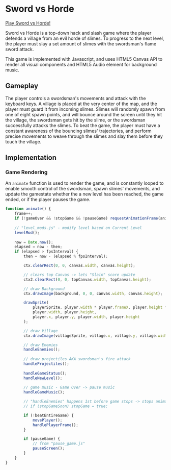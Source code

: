 # Sword vs Horde

[Play Sword vs Horde!](https://edwinhongcheng.github.io/sword-vs-horde/)

Sword vs Horde is a top-down hack and slash game where the player defends a village from an evil horde of slimes. To progress to the next level, the player must slay a set amount of slimes with the swordsman's flame sword attack.

This game is implemented with Javascript, and uses HTML5 Canvas API to render all visual components and HTML5 Audio element for background music.

## Gameplay

The player controls a swordsman's movements and attack with the keyboard keys. A village is placed at the very center of the map, and the player must guard it from incoming slimes. Slimes will randomly spawn from one of eight spawn points, and will bounce around the screen until they hit the village, the swordsman gets hit by the slime, or the swordsman successfully attacks the slimes. To beat the game, the player must have a constant awareness of the bouncing slimes' trajectories, and perform precise movements to weave through the slimes and slay them before they touch the village.

## Implementation

### Game Rendering

An ```animate``` function is used to render the game, and is constantly looped to enable smooth control of the swordsman, spawn slimes' movements, and update the gamestate whether the a new level has been reached, the game ended, or if the player pauses the game.

```js
function animate() {
    frame++;
    if (!gameOver && !stopGame && !pauseGame) requestAnimationFrame(animate);
    
    // "level_mods.js" - modify level based on Current Level
    levelMod();
    
    now = Date.now();
    elapsed = now - then;
    if (elapsed > fpsInterval) {
        then = now - (elapsed % fpsInterval);

        ctx.clearRect(0, 0, canvas.width, canvas.height);

        // clears top Canvas -> lets "Slain" score update
        ctx2.clearRect(0, 0, topCanvas.width, topCanvas.height);

        // draw Background
        ctx.drawImage(background, 0, 0, canvas.width, canvas.height);

        drawSprite(
            playerSprite, player.width * player.frameX, player.height * player.frameY, 
            player.width, player.height,
            player.x, player.y, player.width, player.height
        );

        // draw Village
        ctx.drawImage(villageSprite, village.x, village.y, village.width, village.height);

        // draw Enemies
        handleEnemies();
        
        // draw projectiles AKA swordsman's fire attack
        handleProjectiles();
        
        handleGameStatus();
        handleNewLevel();
        
        // game music - Game Over -> pause music
        handleGameMusic();

        // "handleEnemies" happens 1st before game stops -> stops animating AFTER the enemy ia removed
        // if (stopGameSoon) stopGame = true;

        if (!beatEntireGame) {
            movePlayer();
            handlePlayerFrame();
        }

        if (pauseGame) {
            // from "pause_game.js"
            pauseScreen();
        }
    }
}
```

